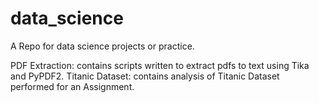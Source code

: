 # data_science
A Repo for data science projects or practice.

PDF Extraction: contains scripts written to extract pdfs to text using Tika and PyPDF2.
Titanic Dataset: contains analysis of Titanic Dataset performed for an Assignment.
